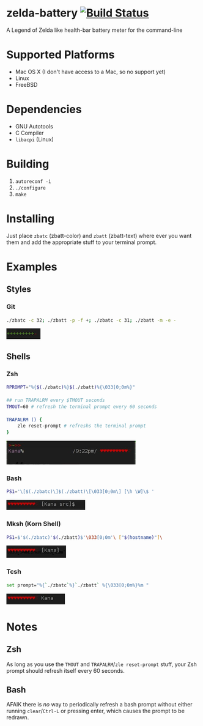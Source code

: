 zelda-battery [![Build Status](https://travis-ci.org/amagura/zelda-battery.svg?branch=master)](https://travis-ci.org/amagura/zelda-battery)
=============

A Legend of Zelda like health-bar battery meter for the command-line


# Supported Platforms

* Mac OS X (I don't have access to a Mac, so no support yet)
* Linux
* FreeBSD

# Dependencies
* GNU Autotools
* C Compiler
* `libacpi` (Linux)

# Building
1. `autoreconf -i`
2. `./configure`
3. `make`

# Installing
Just place `zbatc` (zbatt-color) and `zbatt` (zbatt-text) where ever you want them and add the appropriate stuff to your terminal prompt.



# Examples

## Styles
### Git
```bash
./zbatc -c 32; ./zbatt -p -f +; ./zbatc -c 31; ./zbatt -m -e -
```
![example of the git style](/example/git.jpg)


## Shells

### Zsh
```bash
RPROMPT="%{$(./zbatc)%}$(./zbatt)%{\033[0;0m%}"

## run TRAPALRM every $TMOUT seconds
TMOUT=60 # refresh the terminal prompt every 60 seconds

TRAPALRM () {
    zle reset-prompt # refreshs the terminal prompt
}
```
![example showing zelda-battery in a Zsh prompt](/example/zsh.jpg)


### Bash
```bash
PS1='\[$(./zbatc)\]$(./zbatt)\[\033[0;0m\] [\h \W]\$ '
```
![example showing zelda-battery in a Bash prompt](/example/bash.jpg)

### Mksh (Korn Shell)
```bash
PS1=$'$(./zbatc)'$(./zbatt)$'\033[0;0m'\ ["$(hostname)"]\
```
![example showing zelda-battery in a Mksh prompt](/example/mksh.jpg)

### Tcsh
```bash
set prompt="%{`./zbatc`%}`./zbatt` %{\033[0;0m%}%m "
```
![example showing zbatt in a tcsh prompt](/example/tcsh.jpg)

# Notes

## Zsh
As long as you use the `TMOUT` and `TRAPALRM`/`zle reset-prompt` stuff, your Zsh prompt should refresh itself every 60 seconds.

## Bash
AFAIK there is _no_ way to periodically refresh a bash prompt without either running `clear`/`Ctrl-L` or pressing enter, which causes the prompt to be redrawn.
